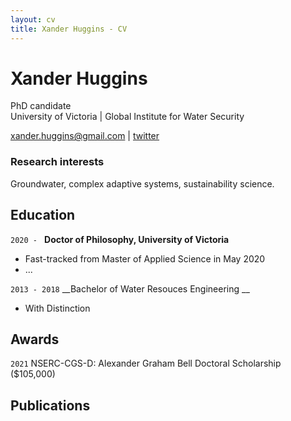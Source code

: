 ```yaml
---
layout: cv
title: Xander Huggins - CV
---
```

# Xander Huggins
PhD candidate <br/>
University of Victoria | Global Institute for Water Security 

<div id="webaddress">
<a href="xander.huggins@gmail.com">xander.huggins@gmail.com</a>
| <a href="https://twitter.com/xander_huggins">twitter</a>
</div>

### Research interests

Groundwater, complex adaptive systems, sustainability science.


## Education

`2020 - `
__Doctor of Philosophy, University of Victoria__
- Fast-tracked from Master of Applied Science in May 2020
- ...

`2013 - 2018`
__Bachelor of Water Resouces Engineering __
- With Distinction


## Awards

`2021`
NSERC-CGS-D: Alexander Graham Bell Doctoral Scholarship ($105,000)


## Publications

<!-- A list is also available [online](https://scholar.google.co.in/citations?user=Ahe9KLsAAAAJ&hl=en) -->

<!-- ### Footer

Last updated: June 2021 -->
